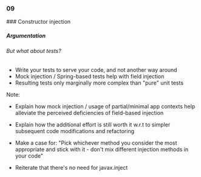 
<h3 class="chapter-number">09</h3>
### Constructor injection

##### Argumentation

###### But what about tests?

* Write your tests to serve your code, and not another way around
* Mock injection / Spring-based tests help with field injection
* Resulting tests only marginally more complex than "pure" unit tests


Note:

-  Explain how mock injection / usage of partial/minimal app contexts help
alleviate the perceived deficiencies of field-based injection

- Explain how the additional effort is still worth it w.r.t to simpler
subsequent code modifications and refactoring

- Make a case for: "Pick whichever method you consider the most appropriate and
stick with it - don't mix different injection methods in your code"

- Reiterate that there's no need for javax.inject